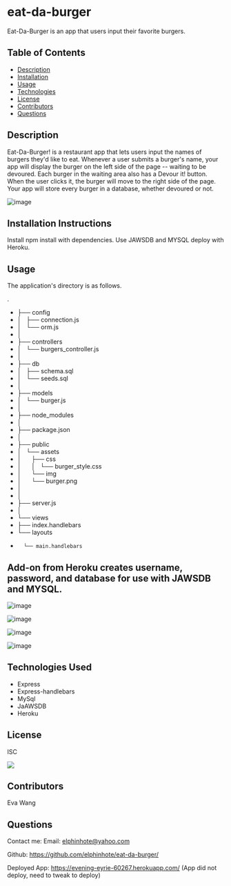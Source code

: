 # eat-da-burger

Eat-Da-Burger is an app that users input their favorite burgers. 

## Table of Contents
* [Description](#description)
* [Installation](#installation)
* [Usage](#usage)
* [Technologies](#technologies)
* [License](#license)
* [Contributors](#contributors)
* [Questions](#questions)

## Description
Eat-Da-Burger! is a restaurant app that lets users input the names of burgers they'd like to eat.
Whenever a user submits a burger's name, your app will display the burger on the left side of the page -- waiting to be devoured.
Each burger in the waiting area also has a Devour it! button. When the user clicks it, the burger will move to the right side of the page.
Your app will store every burger in a database, whether devoured or not.

![image](https://user-images.githubusercontent.com/65749636/113531136-c9db2e00-957c-11eb-9812-0528a386a939.png)

## Installation Instructions
Install npm install with dependencies.  Use JAWSDB and MYSQL deploy with Heroku.

## Usage
 The application's directory is as follows.
 

.
* ├── config
* │   ├── connection.js
* │   └── orm.js
* │ 
* ├── controllers
* │   └── burgers_controller.js
* │
* ├── db
* │   ├── schema.sql
* │   └── seeds.sql
* │
* ├── models
* │   └── burger.js
* │ 
* ├── node_modules
* │ 
* ├── package.json
* │
* ├── public
* │   └── assets
* │       ├── css
* │       │   └── burger_style.css
* │       └── img
* │           └── burger.png
* │   
* │
* ├── server.js
* │ 
* └── views
*   ├── index.handlebars
*  └── layouts
*       └── main.handlebars

## Add-on from Heroku creates username, password, and database for use with JAWSDB and MYSQL.

![image](https://user-images.githubusercontent.com/65749636/113531429-9d73e180-957d-11eb-92c0-1194afeeaa90.png)

![image](https://user-images.githubusercontent.com/65749636/113531379-7a493200-957d-11eb-86db-0a13d022379a.png)

![image](https://user-images.githubusercontent.com/65749636/113530542-263d4e00-957b-11eb-831f-e47479332ec8.png)

![image](https://user-images.githubusercontent.com/65749636/113529844-6e5b7100-9579-11eb-9dd5-37e07d793404.png)


## Technologies Used
* Express
* Express-handlebars
* MySql
* JaAWSDB
* Heroku


## License
ISC

<img src="https://img.shields.io/badge/LICENSE-isc-green"/>


## Contributors
Eva Wang

## Questions
Contact me:
Email: [elphinhote@yahoo.com](elphinhote@yahoo.com)

Github: https://github.com/elphinhote/eat-da-burger/

Deployed App: https://evening-eyrie-60267.herokuapp.com/ (App did not deploy, need to tweak to deploy)
